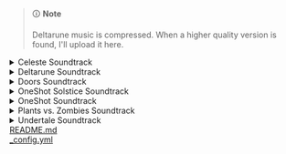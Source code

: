 > 🛈 **Note**
>
> Deltarune music is compressed. When a higher quality version is found, I'll upload it here.

<!-- files -->
<details>
<summary>Celeste Soundtrack</summary>
<a href="Celeste Soundtrack/Prologue.mp3">Prologue.mp3</a><br>
<a href="Celeste Soundtrack/First Steps.mp3">First Steps.mp3</a><br>
<a href="Celeste Soundtrack/Resurrections.mp3">Resurrections.mp3</a><br>
<a href="Celeste Soundtrack/Awake.mp3">Awake.mp3</a><br>
<a href="Celeste Soundtrack/Postcard from Celeste Mountain.mp3">Postcard from Celeste Mountain.mp3</a><br>
<a href="Celeste Soundtrack/Checking In.mp3">Checking In.mp3</a><br>
<a href="Celeste Soundtrack/Spirit of Hospitality.mp3">Spirit of Hospitality.mp3</a><br>
<a href="Celeste Soundtrack/Scattered and Lost.mp3">Scattered and Lost.mp3</a><br>
<a href="Celeste Soundtrack/Golden.mp3">Golden.mp3</a><br>
<a href="Celeste Soundtrack/Anxiety.mp3">Anxiety.mp3</a><br>
<a href="Celeste Soundtrack/Quiet and Falling.mp3">Quiet and Falling.mp3</a><br>
<a href="Celeste Soundtrack/In the Mirror.mp3">In the Mirror.mp3</a><br>
<a href="Celeste Soundtrack/Madeline and Theo.mp3">Madeline and Theo.mp3</a><br>
<a href="Celeste Soundtrack/Starjump.mp3">Starjump.mp3</a><br>
<a href="Celeste Soundtrack/Reflection.mp3">Reflection.mp3</a><br>
<a href="Celeste Soundtrack/Confronting Myself.mp3">Confronting Myself.mp3</a><br>
<a href="Celeste Soundtrack/Little Goth.mp3">Little Goth.mp3</a><br>
<a href="Celeste Soundtrack/Reach for the Summit.mp3">Reach for the Summit.mp3</a><br>
<a href="Celeste Soundtrack/Exhale.mp3">Exhale.mp3</a><br>
<a href="Celeste Soundtrack/Heart of the Mountain.mp3">Heart of the Mountain.mp3</a><br>
<a href="Celeste Soundtrack/My Dearest Friends.mp3">My Dearest Friends.mp3</a><br>
<a href="Celeste Soundtrack/Celeste Original Soundtrack.png">Celeste Original Soundtrack.png</a><br>
</details>
<details>
<summary>Deltarune Soundtrack</summary>
<details>
<summary>Chapter 1</summary>
<a href="Deltarune Soundtrack/Chapter 1/Dogcheck.mp3">Dogcheck.mp3</a><br>
<a href="Deltarune Soundtrack/Chapter 1/ANOTHER HIM.mp3">ANOTHER HIM.mp3</a><br>
<a href="Deltarune Soundtrack/Chapter 1/Beginning.mp3">Beginning.mp3</a><br>
<a href="Deltarune Soundtrack/Chapter 1/School.mp3">School.mp3</a><br>
<a href="Deltarune Soundtrack/Chapter 1/Susie.mp3">Susie.mp3</a><br>
<a href="Deltarune Soundtrack/Chapter 1/The Door.mp3">The Door.mp3</a><br>
<a href="Deltarune Soundtrack/Chapter 1/Cliffs.mp3">Cliffs.mp3</a><br>
<a href="Deltarune Soundtrack/Chapter 1/The Chase.mp3">The Chase.mp3</a><br>
<a href="Deltarune Soundtrack/Chapter 1/The Legend.mp3">The Legend.mp3</a><br>
<a href="Deltarune Soundtrack/Chapter 1/Lancer.mp3">Lancer.mp3</a><br>
<a href="Deltarune Soundtrack/Chapter 1/Rude Buster.mp3">Rude Buster.mp3</a><br>
<a href="Deltarune Soundtrack/Chapter 1/Empty Town.mp3">Empty Town.mp3</a><br>
<a href="Deltarune Soundtrack/Chapter 1/Weird Birds.mp3">Weird Birds.mp3</a><br>
<a href="Deltarune Soundtrack/Chapter 1/Field of Hopes and Dreams.mp3">Field of Hopes and Dreams.mp3</a><br>
<a href="Deltarune Soundtrack/Chapter 1/Fanfare (From Rose of Winter).mp3">Fanfare (From Rose of Winter).mp3</a><br>
<a href="Deltarune Soundtrack/Chapter 1/Lantern.mp3">Lantern.mp3</a><br>
<a href="Deltarune Soundtrack/Chapter 1/I'm Very Bad.mp3">I'm Very Bad.mp3</a><br>
<a href="Deltarune Soundtrack/Chapter 1/Checker Dance.mp3">Checker Dance.mp3</a><br>
<a href="Deltarune Soundtrack/Chapter 1/Quiet Autumn.mp3">Quiet Autumn.mp3</a><br>
<a href="Deltarune Soundtrack/Chapter 1/Scarlet Forest.mp3">Scarlet Forest.mp3</a><br>
<a href="Deltarune Soundtrack/Chapter 1/Thrash Machine.mp3">Thrash Machine.mp3</a><br>
<a href="Deltarune Soundtrack/Chapter 1/Vs. Lancer.mp3">Vs. Lancer.mp3</a><br>
<a href="Deltarune Soundtrack/Chapter 1/Basement.mp3">Basement.mp3</a><br>
<a href="Deltarune Soundtrack/Chapter 1/Imminent Death.mp3">Imminent Death.mp3</a><br>
<a href="Deltarune Soundtrack/Chapter 1/Vs. Susie.mp3">Vs. Susie.mp3</a><br>
<a href="Deltarune Soundtrack/Chapter 1/Card Castle.mp3">Card Castle.mp3</a><br>
<a href="Deltarune Soundtrack/Chapter 1/Rouxls Kaard.mp3">Rouxls Kaard.mp3</a><br>
<a href="Deltarune Soundtrack/Chapter 1/April 2012.mp3">April 2012.mp3</a><br>
<a href="Deltarune Soundtrack/Chapter 1/Hip Shop.mp3">Hip Shop.mp3</a><br>
<a href="Deltarune Soundtrack/Chapter 1/Gallery.mp3">Gallery.mp3</a><br>
<a href="Deltarune Soundtrack/Chapter 1/Chaos King.mp3">Chaos King.mp3</a><br>
<a href="Deltarune Soundtrack/Chapter 1/Darkness Falls.mp3">Darkness Falls.mp3</a><br>
<a href="Deltarune Soundtrack/Chapter 1/The Circus.mp3">The Circus.mp3</a><br>
<a href="Deltarune Soundtrack/Chapter 1/THE WORLD REVOLVING.mp3">THE WORLD REVOLVING.mp3</a><br>
<a href="Deltarune Soundtrack/Chapter 1/Friendship.mp3">Friendship.mp3</a><br>
<a href="Deltarune Soundtrack/Chapter 1/THE HOLY.mp3">THE HOLY.mp3</a><br>
<a href="Deltarune Soundtrack/Chapter 1/Your Power.mp3">Your Power.mp3</a><br>
<a href="Deltarune Soundtrack/Chapter 1/A Town Called Hometown.mp3">A Town Called Hometown.mp3</a><br>
<a href="Deltarune Soundtrack/Chapter 1/You Can Always Come Home.mp3">You Can Always Come Home.mp3</a><br>
<a href="Deltarune Soundtrack/Chapter 1/Don't Forget.mp3">Don't Forget.mp3</a><br>
<a href="Deltarune Soundtrack/Chapter 1/Before the Story.mp3">Before the Story.mp3</a><br>
<a href="Deltarune Soundtrack/Chapter 1/Deltarune Chapter 1 Soundtrack.png">Deltarune Chapter 1 Soundtrack.png</a><br>
</details>
<details>
<summary>Chapter 2</summary>
<a href="Deltarune Soundtrack/Chapter 2/Determination.mp3">Determination.mp3</a><br>
<a href="Deltarune Soundtrack/Chapter 2/Cyber Battle.mp3">Cyber Battle.mp3</a><br>
<a href="Deltarune Soundtrack/Chapter 2/A-pplause for Berdly.mp3">A-pplause for Berdly.mp3</a><br>
<a href="Deltarune Soundtrack/Chapter 2/Berdly Battle (Really Tense Heartbeat Momento Version).mp3">Berdly Battle (Really Tense Heartbeat Momento Version).mp3</a><br>
<a href="Deltarune Soundtrack/Chapter 2/WELCOME TO THE CITY (Alt).mp3">WELCOME TO THE CITY (Alt).mp3</a><br>
<a href="Deltarune Soundtrack/Chapter 2/Faint Glow.mp3">Faint Glow.mp3</a><br>
<a href="Deltarune Soundtrack/Chapter 2/Girl Next Door.mp3">Girl Next Door.mp3</a><br>
<a href="Deltarune Soundtrack/Chapter 2/My Castle Town.mp3">My Castle Town.mp3</a><br>
<a href="Deltarune Soundtrack/Chapter 2/Ohhhhohohoho!.mp3">Ohhhhohohoho!.mp3</a><br>
<a href="Deltarune Soundtrack/Chapter 2/Queen.mp3">Queen.mp3</a><br>
<a href="Deltarune Soundtrack/Chapter 2/A CYBER'S WORLD.mp3">A CYBER'S WORLD.mp3</a><br>
<a href="Deltarune Soundtrack/Chapter 2/A Simple Diversion.mp3">A Simple Diversion.mp3</a><br>
<a href="Deltarune Soundtrack/Chapter 2/Almost To The Guys!.mp3">Almost To The Guys!.mp3</a><br>
<a href="Deltarune Soundtrack/Chapter 2/Cool Beat.mp3">Cool Beat.mp3</a><br>
<a href="Deltarune Soundtrack/Chapter 2/When I Get Mad I Dance Like This.mp3">When I Get Mad I Dance Like This.mp3</a><br>
<a href="Deltarune Soundtrack/Chapter 2/Cyber Battle (Solo).mp3">Cyber Battle (Solo).mp3</a><br>
<a href="Deltarune Soundtrack/Chapter 2/When I Get Happy I Dance Like This.mp3">When I Get Happy I Dance Like This.mp3</a><br>
<a href="Deltarune Soundtrack/Chapter 2/Sound Studio.mp3">Sound Studio.mp3</a><br>
<a href="Deltarune Soundtrack/Chapter 2/Berdly.mp3">Berdly.mp3</a><br>
<a href="Deltarune Soundtrack/Chapter 2/Smart Race.mp3">Smart Race.mp3</a><br>
<a href="Deltarune Soundtrack/Chapter 2/Faint Courage (Game Over).mp3">Faint Courage (Game Over).mp3</a><br>
<a href="Deltarune Soundtrack/Chapter 2/WELCOME TO THE CITY.mp3">WELCOME TO THE CITY.mp3</a><br>
<a href="Deltarune Soundtrack/Chapter 2/Mini Studio.mp3">Mini Studio.mp3</a><br>
<a href="Deltarune Soundtrack/Chapter 2/Holiday Studio.mp3">Holiday Studio.mp3</a><br>
<a href="Deltarune Soundtrack/Chapter 2/Cool Mixtape.mp3">Cool Mixtape.mp3</a><br>
<a href="Deltarune Soundtrack/Chapter 2/HEY EVERY !.mp3">HEY EVERY !.mp3</a><br>
<a href="Deltarune Soundtrack/Chapter 2/Spamton.mp3">Spamton.mp3</a><br>
<a href="Deltarune Soundtrack/Chapter 2/NOW'S YOUR CHANCE TO BE A.mp3">NOW'S YOUR CHANCE TO BE A.mp3</a><br>
<a href="Deltarune Soundtrack/Chapter 2/Elegant Enterance.mp3">Elegant Enterance.mp3</a><br>
<a href="Deltarune Soundtrack/Chapter 2/Bluebird of Misfortune.mp3">Bluebird of Misfortune.mp3</a><br>
<a href="Deltarune Soundtrack/Chapter 2/Pandora Palace.mp3">Pandora Palace.mp3</a><br>
<a href="Deltarune Soundtrack/Chapter 2/KEYGEN.mp3">KEYGEN.mp3</a><br>
<a href="Deltarune Soundtrack/Chapter 2/Acid Tunnel of Love.mp3">Acid Tunnel of Love.mp3</a><br>
<a href="Deltarune Soundtrack/Chapter 2/It's Pronounced  Rules.mp3">It's Pronounced  Rules.mp3</a><br>
<a href="Deltarune Soundtrack/Chapter 2/Lost Girl.mp3">Lost Girl.mp3</a><br>
<a href="Deltarune Soundtrack/Chapter 2/Ferris Wheel.mp3">Ferris Wheel.mp3</a><br>
<a href="Deltarune Soundtrack/Chapter 2/Attack of the Killer Queen.mp3">Attack of the Killer Queen.mp3</a><br>
<a href="Deltarune Soundtrack/Chapter 2/Giga Size.mp3">Giga Size.mp3</a><br>
<a href="Deltarune Soundtrack/Chapter 2/Powers Combined.mp3">Powers Combined.mp3</a><br>
<a href="Deltarune Soundtrack/Chapter 2/Knock You Down !!.mp3">Knock You Down !!.mp3</a><br>
<a href="Deltarune Soundtrack/Chapter 2/The Dark Truth.mp3">The Dark Truth.mp3</a><br>
<a href="Deltarune Soundtrack/Chapter 2/Digital Roots.mp3">Digital Roots.mp3</a><br>
<a href="Deltarune Soundtrack/Chapter 2/Deal Gone Wrong.mp3">Deal Gone Wrong.mp3</a><br>
<a href="Deltarune Soundtrack/Chapter 2/BIG SHOT.mp3">BIG SHOT.mp3</a><br>
<a href="Deltarune Soundtrack/Chapter 2/A Real Boy!.mp3">A Real Boy!.mp3</a><br>
<a href="Deltarune Soundtrack/Chapter 2/Dialtone.mp3">Dialtone.mp3</a><br>
<a href="Deltarune Soundtrack/Chapter 2/sans..mp3">sans..mp3</a><br>
<a href="Deltarune Soundtrack/Chapter 2/Chill Jailbreak Alarm to Study And Relax To.mp3">Chill Jailbreak Alarm to Study And Relax To.mp3</a><br>
<a href="Deltarune Soundtrack/Chapter 2/You Can Always Come Home.mp3">You Can Always Come Home.mp3</a><br>
<a href="Deltarune Soundtrack/Chapter 2/Until Next Time.mp3">Until Next Time.mp3</a><br>
<a href="Deltarune Soundtrack/Chapter 2/Deltarune Chapter 2 Soundtrack.png">Deltarune Chapter 2 Soundtrack.png</a><br>
</details>
</details>
<details>
<summary>Doors Soundtrack</summary>
<details>
<summary>Volume 1</summary>
<a href="Doors Soundtrack/Volume 1/Dawn Of The Doors.mp3">Dawn Of The Doors.mp3</a><br>
<a href="Doors Soundtrack/Volume 1/Elevator Jam.mp3">Elevator Jam.mp3</a><br>
<a href="Doors Soundtrack/Volume 1/Guiding Light.mp3">Guiding Light.mp3</a><br>
<a href="Doors Soundtrack/Volume 1/Here I Come.mp3">Here I Come.mp3</a><br>
<a href="Doors Soundtrack/Volume 1/Unhinged.mp3">Unhinged.mp3</a><br>
<a href="Doors Soundtrack/Volume 1/Doors (Original Game Soundtrack), Vol. 1.png">Doors (Original Game Soundtrack), Vol. 1.png</a><br>
</details>
<details>
<summary>Volume 2</summary>
<a href="Doors Soundtrack/Volume 2/Trailer Theme Remix.mp3">Trailer Theme Remix.mp3</a><br>
<a href="Doors Soundtrack/Volume 2/Elevator Jam Remix.mp3">Elevator Jam Remix.mp3</a><br>
<a href="Doors Soundtrack/Volume 2/Curious Light.mp3">Curious Light.mp3</a><br>
<a href="Doors Soundtrack/Volume 2/Jeff's Jingle.mp3">Jeff's Jingle.mp3</a><br>
<a href="Doors Soundtrack/Volume 2/Unhinged II.mp3">Unhinged II.mp3</a><br>
<a href="Doors Soundtrack/Volume 2/Elevator Jammed.mp3">Elevator Jammed.mp3</a><br>
<a href="Doors Soundtrack/Volume 2/Doors (Original Game Soundtrack), Vol. 2.png">Doors (Original Game Soundtrack), Vol. 2.png</a><br>
</details>
</details>
<details>
<summary>OneShot Solstice Soundtrack</summary>
<a href="OneShot Solstice Soundtrack/Sunrise.flac">Sunrise.flac</a><br>
<a href="OneShot Solstice Soundtrack/Aviator.flac">Aviator.flac</a><br>
<a href="OneShot Solstice Soundtrack/The World Machine.flac">The World Machine.flac</a><br>
<a href="OneShot Solstice Soundtrack/Deep Mines.flac">Deep Mines.flac</a><br>
<a href="OneShot Solstice Soundtrack/Rue.flac">Rue.flac</a><br>
<a href="OneShot Solstice Soundtrack/Happily Ever After.flac">Happily Ever After.flac</a><br>
<a href="OneShot Solstice Soundtrack/The FIrst Universe.flac">The FIrst Universe.flac</a><br>
<a href="OneShot Solstice Soundtrack/Eleventh hour.flac">Eleventh hour.flac</a><br>
<a href="OneShot Solstice Soundtrack/Panic.flac">Panic.flac</a><br>
<a href="OneShot Solstice Soundtrack/The Author.flac">The Author.flac</a><br>
<a href="OneShot Solstice Soundtrack/First Flight.flac">First Flight.flac</a><br>
<a href="OneShot Solstice Soundtrack/Ghost in the Machine.flac">Ghost in the Machine.flac</a><br>
<a href="OneShot Solstice Soundtrack/Solstice.flac">Solstice.flac</a><br>
<a href="OneShot Solstice Soundtrack/Encounter.flac">Encounter.flac</a><br>
<a href="OneShot Solstice Soundtrack/Navigate (extended).flac">Navigate (extended).flac</a><br>
<a href="OneShot Solstice Soundtrack/Epilogue.flac">Epilogue.flac</a><br>
<a href="OneShot Solstice Soundtrack/In Memory.flac">In Memory.flac</a><br>
<a href="OneShot Solstice Soundtrack/Inventory.flac">Inventory.flac</a><br>
<a href="OneShot Solstice Soundtrack/Collapse.flac">Collapse.flac</a><br>
<a href="OneShot Solstice Soundtrack/Vestige.flac">Vestige.flac</a><br>
<a href="OneShot Solstice Soundtrack/Prelude.flac">Prelude.flac</a><br>
<a href="OneShot Solstice Soundtrack/The Simulation.flac">The Simulation.flac</a><br>
<a href="OneShot Solstice Soundtrack/Niko's Theme.flac">Niko's Theme.flac</a><br>
<a href="OneShot Solstice Soundtrack/Out of Protocol.flac">Out of Protocol.flac</a><br>
<a href="OneShot Solstice Soundtrack/Simpler Secrets.flac">Simpler Secrets.flac</a><br>
<a href="OneShot Solstice Soundtrack/Homesick.flac">Homesick.flac</a><br>
<a href="OneShot Solstice Soundtrack/Sonder (extended).flac">Sonder (extended).flac</a><br>
<a href="OneShot Solstice Soundtrack/Happily Ever After.jpg">Happily Ever After.jpg</a><br>
<a href="OneShot Solstice Soundtrack/OneShot Solstice Soundtrack.png">OneShot Solstice Soundtrack.png</a><br>
</details>
<details>
<summary>OneShot Soundtrack</summary>
<a href="OneShot Soundtrack/IT'S TIME TO FIGHT CRIME.flac">IT'S TIME TO FIGHT CRIME.flac</a><br>
<a href="OneShot Soundtrack/The Tower.flac">The Tower.flac</a><br>
<a href="OneShot Soundtrack/Ram.flac">Ram.flac</a><br>
<a href="OneShot Soundtrack/Factory.flac">Factory.flac</a><br>
<a href="OneShot Soundtrack/Thanks For Everything.flac">Thanks For Everything.flac</a><br>
<a href="OneShot Soundtrack/Distant.flac">Distant.flac</a><br>
<a href="OneShot Soundtrack/Library Stroll.flac">Library Stroll.flac</a><br>
<a href="OneShot Soundtrack/On Little Cat Feet.flac">On Little Cat Feet.flac</a><br>
<a href="OneShot Soundtrack/Alula.flac">Alula.flac</a><br>
<a href="OneShot Soundtrack/Into The Light.flac">Into The Light.flac</a><br>
<a href="OneShot Soundtrack/Silverpoint.flac">Silverpoint.flac</a><br>
<a href="OneShot Soundtrack/Pretty.flac">Pretty.flac</a><br>
<a href="OneShot Soundtrack/Rowbot.flac">Rowbot.flac</a><br>
<a href="OneShot Soundtrack/Sonder.flac">Sonder.flac</a><br>
<a href="OneShot Soundtrack/On Little Cat Feet (ground).flac">On Little Cat Feet (ground).flac</a><br>
<a href="OneShot Soundtrack/Pretty nice day, huh....flac">Pretty nice day, huh....flac</a><br>
<a href="OneShot Soundtrack/Phosphor.flac">Phosphor.flac</a><br>
<a href="OneShot Soundtrack/Countdown.flac">Countdown.flac</a><br>
<a href="OneShot Soundtrack/Dark Stairwell.flac">Dark Stairwell.flac</a><br>
<a href="OneShot Soundtrack/To Sleep.flac">To Sleep.flac</a><br>
<a href="OneShot Soundtrack/Self Contained Universe.flac">Self Contained Universe.flac</a><br>
<a href="OneShot Soundtrack/Sun.flac">Sun.flac</a><br>
<a href="OneShot Soundtrack/Flooded Ruins.flac">Flooded Ruins.flac</a><br>
<a href="OneShot Soundtrack/Simple Secrets.flac">Simple Secrets.flac</a><br>
<a href="OneShot Soundtrack/Geothermal.flac">Geothermal.flac</a><br>
<a href="OneShot Soundtrack/Library Nap.flac">Library Nap.flac</a><br>
<a href="OneShot Soundtrack/Distant water.flac">Distant water.flac</a><br>
<a href="OneShot Soundtrack/My Burden Is Light.flac">My Burden Is Light.flac</a><br>
<a href="OneShot Soundtrack/Children of the Ruins.flac">Children of the Ruins.flac</a><br>
<a href="OneShot Soundtrack/I'm Here.flac">I'm Here.flac</a><br>
<a href="OneShot Soundtrack/OneShot Trailer.flac">OneShot Trailer.flac</a><br>
<a href="OneShot Soundtrack/The Prophecy.flac">The Prophecy.flac</a><br>
<a href="OneShot Soundtrack/Navigate.flac">Navigate.flac</a><br>
<a href="OneShot Soundtrack/Niko and the World Machine.flac">Niko and the World Machine.flac</a><br>
<a href="OneShot Soundtrack/To Dream.flac">To Dream.flac</a><br>
<a href="OneShot Soundtrack/Abandoned Factory.flac">Abandoned Factory.flac</a><br>
<a href="OneShot Soundtrack/Pretty Bad.flac">Pretty Bad.flac</a><br>
<a href="OneShot Soundtrack/Puzzle Solved.flac">Puzzle Solved.flac</a><br>
<a href="OneShot Soundtrack/Indoors.flac">Indoors.flac</a><br>
<a href="OneShot Soundtrack/Someplace I Know.flac">Someplace I Know.flac</a><br>
<a href="OneShot Soundtrack/A God's Machine.flac">A God's Machine.flac</a><br>
<a href="OneShot Soundtrack/Self Contained Universe (Reprise).flac">Self Contained Universe (Reprise).flac</a><br>
<a href="OneShot Soundtrack/IT'S TIME TO FIGHT CRIME.jpg">IT'S TIME TO FIGHT CRIME.jpg</a><br>
<a href="OneShot Soundtrack/OneShot Soundtrack.png">OneShot Soundtrack.png</a><br>
<a href="OneShot Soundtrack/Ram.jpg">Ram.jpg</a><br>
</details>
<details>
<summary>Plants vs. Zombies Soundtrack</summary>
<details>
<summary>Normal-Horde Variants</summary>
<a href="Plants vs. Zombies Soundtrack/Normal-Horde Variants/Rigor Mormist (Horde).flac">Rigor Mormist (Horde).flac</a><br>
<a href="Plants vs. Zombies Soundtrack/Normal-Horde Variants/Graze the Roof (Horde).flac">Graze the Roof (Horde).flac</a><br>
<a href="Plants vs. Zombies Soundtrack/Normal-Horde Variants/Graze the Roof (Normal).flac">Graze the Roof (Normal).flac</a><br>
<a href="Plants vs. Zombies Soundtrack/Normal-Horde Variants/Watery Graves (Horde).flac">Watery Graves (Horde).flac</a><br>
<a href="Plants vs. Zombies Soundtrack/Normal-Horde Variants/Watery Graves (Normal).flac">Watery Graves (Normal).flac</a><br>
<a href="Plants vs. Zombies Soundtrack/Normal-Horde Variants/Grasswalk (Horde).flac">Grasswalk (Horde).flac</a><br>
<a href="Plants vs. Zombies Soundtrack/Normal-Horde Variants/Grasswalk (Normal).flac">Grasswalk (Normal).flac</a><br>
<a href="Plants vs. Zombies Soundtrack/Normal-Horde Variants/Rigor Mormist (Normal).flac">Rigor Mormist (Normal).flac</a><br>
</details>
<a href="Plants vs. Zombies Soundtrack/Choose Your Seeds.flac">Choose Your Seeds.flac</a><br>
<a href="Plants vs. Zombies Soundtrack/Zen Garden.flac">Zen Garden.flac</a><br>
<a href="Plants vs. Zombies Soundtrack/Watery Graves.flac">Watery Graves.flac</a><br>
<a href="Plants vs. Zombies Soundtrack/Graze the Roof.flac">Graze the Roof.flac</a><br>
<a href="Plants vs. Zombies Soundtrack/Loonboon.flac">Loonboon.flac</a><br>
<a href="Plants vs. Zombies Soundtrack/Grasswalk.flac">Grasswalk.flac</a><br>
<a href="Plants vs. Zombies Soundtrack/Rigor Mormist.flac">Rigor Mormist.flac</a><br>
<a href="Plants vs. Zombies Soundtrack/Cerebrawl.flac">Cerebrawl.flac</a><br>
<a href="Plants vs. Zombies Soundtrack/Ultimate Battle.flac">Ultimate Battle.flac</a><br>
<a href="Plants vs. Zombies Soundtrack/Moongrains (Horde).flac">Moongrains (Horde).flac</a><br>
<a href="Plants vs. Zombies Soundtrack/Crazy Dave (Intro Theme).flac">Crazy Dave (Intro Theme).flac</a><br>
<a href="Plants vs. Zombies Soundtrack/Moongrains.flac">Moongrains.flac</a><br>
<a href="Plants vs. Zombies Soundtrack/Brainiac Maniac.flac">Brainiac Maniac.flac</a><br>
<a href="Plants vs. Zombies Soundtrack/Plants vs. Zombies Soundtrack.jpg">Plants vs. Zombies Soundtrack.jpg</a><br>
</details>
<details>
<summary>Undertale Soundtrack</summary>
<a href="Undertale Soundtrack/Once Upon A Time.mp3">Once Upon A Time.mp3</a><br>
<a href="Undertale Soundtrack/Start Menu.mp3">Start Menu.mp3</a><br>
<a href="Undertale Soundtrack/Your Best Friend.mp3">Your Best Friend.mp3</a><br>
<a href="Undertale Soundtrack/Fallen Down.mp3">Fallen Down.mp3</a><br>
<a href="Undertale Soundtrack/Ruins.mp3">Ruins.mp3</a><br>
<a href="Undertale Soundtrack/Uwa!! So Temperate♫.mp3">Uwa!! So Temperate♫.mp3</a><br>
<a href="Undertale Soundtrack/Anticipation.mp3">Anticipation.mp3</a><br>
<a href="Undertale Soundtrack/Unnecessary Tension.mp3">Unnecessary Tension.mp3</a><br>
<a href="Undertale Soundtrack/Enemy Approaching.mp3">Enemy Approaching.mp3</a><br>
<a href="Undertale Soundtrack/Ghost Fight.mp3">Ghost Fight.mp3</a><br>
<a href="Undertale Soundtrack/Determination.mp3">Determination.mp3</a><br>
<a href="Undertale Soundtrack/Home.mp3">Home.mp3</a><br>
<a href="Undertale Soundtrack/Home (Music Box).mp3">Home (Music Box).mp3</a><br>
<a href="Undertale Soundtrack/Heartache.mp3">Heartache.mp3</a><br>
<a href="Undertale Soundtrack/sans.mp3">sans.mp3</a><br>
<a href="Undertale Soundtrack/Nyeh Heh Heh!.mp3">Nyeh Heh Heh!.mp3</a><br>
<a href="Undertale Soundtrack/Snowy.mp3">Snowy.mp3</a><br>
<a href="Undertale Soundtrack/Uwa!! So Holiday♫.mp3">Uwa!! So Holiday♫.mp3</a><br>
<a href="Undertale Soundtrack/Dogbass.mp3">Dogbass.mp3</a><br>
<a href="Undertale Soundtrack/Mysterious Place.mp3">Mysterious Place.mp3</a><br>
<a href="Undertale Soundtrack/Dogsong.mp3">Dogsong.mp3</a><br>
<a href="Undertale Soundtrack/Snowdin Town.mp3">Snowdin Town.mp3</a><br>
<a href="Undertale Soundtrack/Shop.mp3">Shop.mp3</a><br>
<a href="Undertale Soundtrack/Bonetrousle.mp3">Bonetrousle.mp3</a><br>
<a href="Undertale Soundtrack/Dating Start!.mp3">Dating Start!.mp3</a><br>
<a href="Undertale Soundtrack/Dating Tense!.mp3">Dating Tense!.mp3</a><br>
<a href="Undertale Soundtrack/Dating Fight!.mp3">Dating Fight!.mp3</a><br>
<a href="Undertale Soundtrack/Premonition.mp3">Premonition.mp3</a><br>
<a href="Undertale Soundtrack/Danger Mystery.mp3">Danger Mystery.mp3</a><br>
<a href="Undertale Soundtrack/Undyne.mp3">Undyne.mp3</a><br>
<a href="Undertale Soundtrack/Waterfall.mp3">Waterfall.mp3</a><br>
<a href="Undertale Soundtrack/Run!.mp3">Run!.mp3</a><br>
<a href="Undertale Soundtrack/Quiet Water.mp3">Quiet Water.mp3</a><br>
<a href="Undertale Soundtrack/Memory.mp3">Memory.mp3</a><br>
<a href="Undertale Soundtrack/Bird That Carries You Over A Disproportionately Small Gap.mp3">Bird That Carries You Over A Disproportionately Small Gap.mp3</a><br>
<a href="Undertale Soundtrack/Dummy!.mp3">Dummy!.mp3</a><br>
<a href="Undertale Soundtrack/Pathetic House.mp3">Pathetic House.mp3</a><br>
<a href="Undertale Soundtrack/Spooktune.mp3">Spooktune.mp3</a><br>
<a href="Undertale Soundtrack/Spookwave.mp3">Spookwave.mp3</a><br>
<a href="Undertale Soundtrack/Ghouliday.mp3">Ghouliday.mp3</a><br>
<a href="Undertale Soundtrack/Chill.mp3">Chill.mp3</a><br>
<a href="Undertale Soundtrack/Thundersnail.mp3">Thundersnail.mp3</a><br>
<a href="Undertale Soundtrack/Temmie Village.mp3">Temmie Village.mp3</a><br>
<a href="Undertale Soundtrack/Tem Shop.mp3">Tem Shop.mp3</a><br>
<a href="Undertale Soundtrack/NGAHHH!!.mp3">NGAHHH!!.mp3</a><br>
<a href="Undertale Soundtrack/Spear of Justice.mp3">Spear of Justice.mp3</a><br>
<a href="Undertale Soundtrack/Ooo.mp3">Ooo.mp3</a><br>
<a href="Undertale Soundtrack/Alphys.mp3">Alphys.mp3</a><br>
<a href="Undertale Soundtrack/It's Showtime!.mp3">It's Showtime!.mp3</a><br>
<a href="Undertale Soundtrack/Metal Crusher.mp3">Metal Crusher.mp3</a><br>
<a href="Undertale Soundtrack/Another Medium.mp3">Another Medium.mp3</a><br>
<a href="Undertale Soundtrack/Uwa!! So HEATS!!♫.mp3">Uwa!! So HEATS!!♫.mp3</a><br>
<a href="Undertale Soundtrack/Stronger Monsters.mp3">Stronger Monsters.mp3</a><br>
<a href="Undertale Soundtrack/Hotel.mp3">Hotel.mp3</a><br>
<a href="Undertale Soundtrack/Can You Really Call This A Hotel, I Didn't Receive A Mint On My Pillow Or Anything.mp3">Can You Really Call This A Hotel, I Didn't Receive A Mint On My Pillow Or Anything.mp3</a><br>
<a href="Undertale Soundtrack/Confession.mp3">Confession.mp3</a><br>
<a href="Undertale Soundtrack/Live Report.mp3">Live Report.mp3</a><br>
<a href="Undertale Soundtrack/Death Report.mp3">Death Report.mp3</a><br>
<a href="Undertale Soundtrack/Spider Dance.mp3">Spider Dance.mp3</a><br>
<a href="Undertale Soundtrack/Wrong Enemy !-.mp3">Wrong Enemy !-.mp3</a><br>
<a href="Undertale Soundtrack/Oh! One True Love.mp3">Oh! One True Love.mp3</a><br>
<a href="Undertale Soundtrack/Oh! Dungeon.mp3">Oh! Dungeon.mp3</a><br>
<a href="Undertale Soundtrack/It's Raining Somewhere Else.mp3">It's Raining Somewhere Else.mp3</a><br>
<a href="Undertale Soundtrack/CORE Approach.mp3">CORE Approach.mp3</a><br>
<a href="Undertale Soundtrack/CORE.mp3">CORE.mp3</a><br>
<a href="Undertale Soundtrack/Last Episode!.mp3">Last Episode!.mp3</a><br>
<a href="Undertale Soundtrack/Oh My.mp3">Oh My.mp3</a><br>
<a href="Undertale Soundtrack/Death by Glamour.mp3">Death by Glamour.mp3</a><br>
<a href="Undertale Soundtrack/For the Fans.mp3">For the Fans.mp3</a><br>
<a href="Undertale Soundtrack/Long Elevator.mp3">Long Elevator.mp3</a><br>
<a href="Undertale Soundtrack/Undertale.mp3">Undertale.mp3</a><br>
<a href="Undertale Soundtrack/Song That Might Play When You Fight Sans.mp3">Song That Might Play When You Fight Sans.mp3</a><br>
<a href="Undertale Soundtrack/The Choice.mp3">The Choice.mp3</a><br>
<a href="Undertale Soundtrack/Small Shock.mp3">Small Shock.mp3</a><br>
<a href="Undertale Soundtrack/Barrier.mp3">Barrier.mp3</a><br>
<a href="Undertale Soundtrack/Bergentrückung.mp3">Bergentrückung.mp3</a><br>
<a href="Undertale Soundtrack/ASGORE.mp3">ASGORE.mp3</a><br>
<a href="Undertale Soundtrack/You Idiot.mp3">You Idiot.mp3</a><br>
<a href="Undertale Soundtrack/Your Best Nightmare.mp3">Your Best Nightmare.mp3</a><br>
<a href="Undertale Soundtrack/Finale.mp3">Finale.mp3</a><br>
<a href="Undertale Soundtrack/An Ending.mp3">An Ending.mp3</a><br>
<a href="Undertale Soundtrack/She's Playing Piano.mp3">She's Playing Piano.mp3</a><br>
<a href="Undertale Soundtrack/Here We Are.mp3">Here We Are.mp3</a><br>
<a href="Undertale Soundtrack/Amalgam.mp3">Amalgam.mp3</a><br>
<a href="Undertale Soundtrack/Fallen Down (Reprise).mp3">Fallen Down (Reprise).mp3</a><br>
<a href="Undertale Soundtrack/Don't Give Up.mp3">Don't Give Up.mp3</a><br>
<a href="Undertale Soundtrack/Hopes and Dreams.mp3">Hopes and Dreams.mp3</a><br>
<a href="Undertale Soundtrack/Burn in Despair!.mp3">Burn in Despair!.mp3</a><br>
<a href="Undertale Soundtrack/SAVE the World.mp3">SAVE the World.mp3</a><br>
<a href="Undertale Soundtrack/His Theme.mp3">His Theme.mp3</a><br>
<a href="Undertale Soundtrack/Final Power.mp3">Final Power.mp3</a><br>
<a href="Undertale Soundtrack/Reunited.mp3">Reunited.mp3</a><br>
<a href="Undertale Soundtrack/Menu (Full).mp3">Menu (Full).mp3</a><br>
<a href="Undertale Soundtrack/Respite.mp3">Respite.mp3</a><br>
<a href="Undertale Soundtrack/Bring It In, Guys!.mp3">Bring It In, Guys!.mp3</a><br>
<a href="Undertale Soundtrack/Last Goodbye.mp3">Last Goodbye.mp3</a><br>
<a href="Undertale Soundtrack/But the Earth Refused to Die.mp3">But the Earth Refused to Die.mp3</a><br>
<a href="Undertale Soundtrack/Battle Against a True Hero.mp3">Battle Against a True Hero.mp3</a><br>
<a href="Undertale Soundtrack/Power of -NEO-.mp3">Power of -NEO-.mp3</a><br>
<a href="Undertale Soundtrack/Megalovania.mp3">Megalovania.mp3</a><br>
<a href="Undertale Soundtrack/Good Night.mp3">Good Night.mp3</a><br>
<a href="Undertale Soundtrack/Undertale Soundtrack.png">Undertale Soundtrack.png</a><br>
</details>
<a href="README.md">README.md</a><br>
<a href="_config.yml">_config.yml</a><br>
<!-- files-end -->
